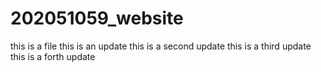 # 202051059_website
this is a file 
this is an update
this is a second update
this is a third update
this is a forth update
